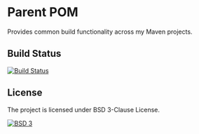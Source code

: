 Parent POM
==========

Provides common build functionality across my Maven projects.

## Build Status
[![Build Status](https://img.shields.io/circleci/project/masih/jetson.svg)](https://circleci.com/gh/masih/parent-pom)

## License
The project is licensed under BSD 3-Clause License.

[![BSD 3](https://img.shields.io/badge/License-BSD%203-green.svg)](http://opensource.org/licenses/BSD-3-Clause)
